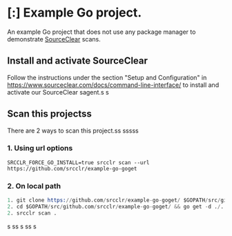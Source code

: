 # [:] Example Go project.

An example Go project that does not use any package manager to demonstrate [SourceClear](https://www.sourceclear.com) scans.

## Install and activate SourceClear
Follow the instructions under the section "Setup and Configuration" in https://www.sourceclear.com/docs/command-line-interface/ to install and activate our SourceClear sagent.s
s
## Scan this projectss
There are 2 ways to scan this project.ss
sssss
### 1. Using url options
`SRCCLR_FORCE_GO_INSTALL=true srcclr scan --url https://github.com/srcclr/example-go-goget`

### 2. On local path
```s
1. git clone https://github.com/srcclr/example-go-goget/ $GOPATH/src/github.com/srcclr/example-go-goget/
2. cd $GOPATH/src/github.com/srcclr/example-go-goget/ && go get -d ./...
2. srcclr scan .
```
s
ss
s
ss
s
